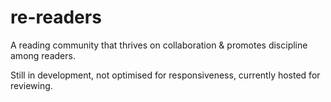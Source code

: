 # re-readers
A reading community that thrives on collaboration &amp; promotes discipline among readers.

Still in development, not optimised for responsiveness, currently hosted for reviewing.
